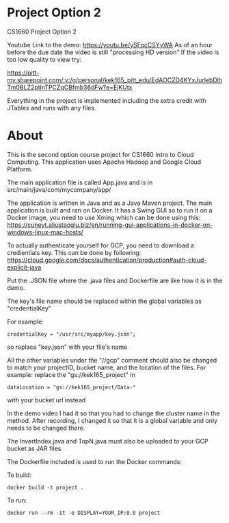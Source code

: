 # Project Option 2
CS1660 Project Option 2

Youtube Link to the demo: https://youtu.be/ySFqcCSYyWA
As of an hour before the due date the video is still "processing HD version"
If the video is too low quality to view try: 

https://pitt-my.sharepoint.com/:v:/g/personal/kek165_pitt_edu/EdAOCZD4KYxJurlebDlhTm0BLZ2ptlnTPCZqCBfmb36dFw?e=EjKUtx

Everything in the project is implemented including the extra credit with JTables and runs with any files.

# About
This is the second option course project for CS1660 Intro to Cloud Computing. This application uses Apache Hadoop and Google Cloud Platform.

The main application file is called App.java and is in src/main/java/com/mycompany/app/

The application is written in Java and as a Java Maven project. The main application is built and ran on Docker. It has a Swing GUI so to run it on a Docker image, you need to use Xming which can be done using this: https://cuneyt.aliustaoglu.biz/en/running-gui-applications-in-docker-on-windows-linux-mac-hosts/

To actually authenticate yourself for GCP, you need to download a credientials key. This can be done by following: https://cloud.google.com/docs/authentication/production#auth-cloud-explicit-java

Put the .JSON file where the .java files and Dockerfile are like how it is in the demo.

The key's file name should be replaced within the global variables as "credentialKey"

For example:
```
credentialKey = "/usr/src/myapp/key.json";
```
so replace "key.json" with your file's name

All the other variables under the "//gcp" comment should also be changed to match your projectID, bucket name, and the location of the files.
For example: replace the "gs://kek165_project" in 
```
dataLocation = "gs://kek165_project/Data-"
```

with your bucket url instead

In the demo video I had it so that you had to change the cluster name in the method. After recording, I changed it so that it is a global variable and only needs to be changed there.

The InvertIndex.java and TopN.java must also be uploaded to your GCP bucket as JAR files.

The Dockerfile included is used to run the Docker commands:

To build:
```
docker build -t project .
```

To run:
```
docker run --rm -it -e DISPLAY=YOUR_IP:0.0 project
```

